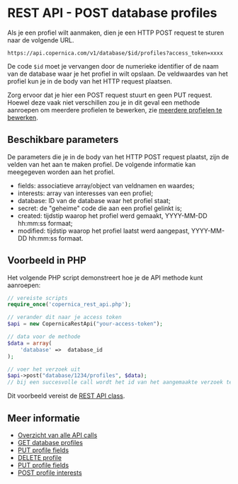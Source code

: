 # REST API - POST database profiles

Als je een profiel wilt aanmaken, dien je een HTTP POST request te sturen
naar de volgende URL.

`https://api.copernica.com/v1/database/$id/profiles?access_token=xxxx`

De code `$id` moet je vervangen door de numerieke identifier of de naam van de 
database waar je het profiel in wilt opslaan. De veldwaardes van het profiel
kun je in de body van het HTTP request plaatsen.

Zorg ervoor dat je hier een POST request stuurt en geen PUT request. Hoewel deze vaak niet verschillen zou je in dit geval een methode aanroepen om meerdere profielen te bewerken, zie [meerdere profielen te bewerken](rest-put-database-profiles).


## Beschikbare parameters

De parameters die je in de body van het HTTP POST request plaatst, zijn de
velden van het aan te maken profiel. De volgende informatie kan meegegeven worden aan het profiel.

- fields:           associatieve array/object van veldnamen en waardes;
- interests:        array van interesses van een profiel;
- database:         ID van de database waar het profiel staat;
- secret:           de "geheime" code die aan een profiel gelinkt is;
- created:          tijdstip waarop het profiel werd gemaakt, YYYY-MM-DD hh:mm:ss formaat;
- modified:         tijdstip waarop het profiel laatst werd aangepast, YYYY-MM-DD hh:mm:ss formaat.


## Voorbeeld in PHP

Het volgende PHP script demonstreert hoe je de API methode kunt aanroepen:

```php
// vereiste scripts
require_once('copernica_rest_api.php');

// verander dit naar je access token
$api = new CopernicaRestApi("your-access-token");

// data voor de methode
$data = array(
    'database' =>  database_id
);

// voer het verzoek uit
$api->post("database/1234/profiles", $data);
// bij een succesvolle call wordt het id van het aangemaakte verzoek teruggegeven
```

Dit voorbeeld vereist de [REST API class](rest-php).


## Meer informatie

* [Overzicht van alle API calls](rest-api)
* [GET database profiles](rest-get-database-profiles)
* [PUT profile fields](rest-put-profile-fields)
* [DELETE profile](rest-delete-profile)
* [PUT profile fields](rest-put-profile-fields)
* [POST profile interests](rest-post-profile-interests)
